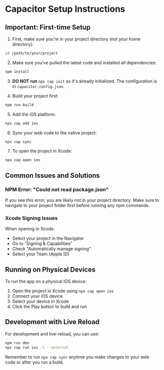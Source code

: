 
# Capacitor Setup Instructions

## Important: First-time Setup

1. First, make sure you're in your project directory (not your home directory):
```bash
cd /path/to/your/project
```

2. Make sure you've pulled the latest code and installed all dependencies:
```bash
npm install
```

3. **DO NOT run** `npx cap init` as it's already initialized. The configuration is in `capacitor.config.json`.

4. Build your project first:
```bash
npm run build
```

5. Add the iOS platform:
```bash
npx cap add ios
```

6. Sync your web code to the native project:
```bash
npx cap sync
```

7. To open the project in Xcode:
```bash
npx cap open ios
```

## Common Issues and Solutions

### NPM Error: "Could not read package.json"
If you see this error, you are likely not in your project directory. Make sure to navigate to your project folder first before running any npm commands.

### Xcode Signing Issues
When opening in Xcode:
- Select your project in the Navigator
- Go to "Signing & Capabilities" 
- Check "Automatically manage signing"
- Select your Team (Apple ID)

## Running on Physical Devices
To run the app on a physical iOS device:
1. Open the project in Xcode using `npx cap open ios`
2. Connect your iOS device
3. Select your device in Xcode
4. Click the Play button to build and run

## Development with Live Reload
For development and live-reload, you can use:
```bash
npm run dev
npx cap run ios -l --external
```

Remember to run `npx cap sync` anytime you make changes to your web code or after you run a build.
